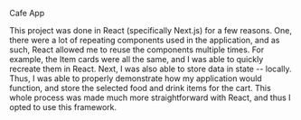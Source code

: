 Cafe App

This project was done in React (specifically Next.js) for a few reasons. One, there were a lot of repeating components used in the application, and as such, React allowed me to reuse the components
multiple times. For example, the Item cards were all the same, and I was able to quickly recreate them in React. Next, I was also able to store data in state -- locally. Thus, I was able to 
properly demonstrate how my application would function, and store the selected food and drink items for the cart. This whole process was made much more straightforward with React, and thus I 
opted to use this framework. 
